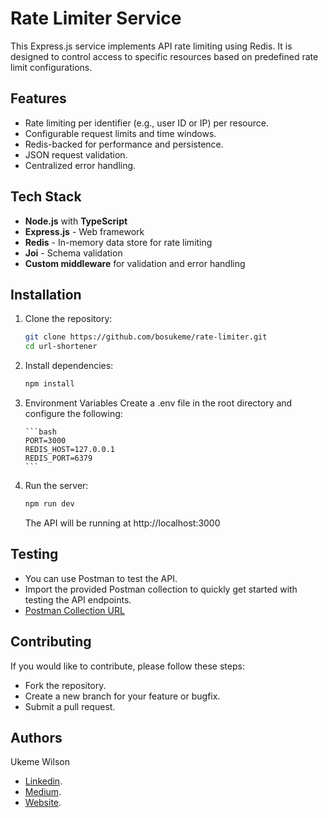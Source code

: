 # Rate Limiter Service

This Express.js service implements API rate limiting using Redis. It is designed to control access to specific resources based on predefined rate limit configurations.

## Features

- Rate limiting per identifier (e.g., user ID or IP) per resource.
- Configurable request limits and time windows.
- Redis-backed for performance and persistence.
- JSON request validation.
- Centralized error handling.

## Tech Stack

- **Node.js** with **TypeScript**
- **Express.js** - Web framework
- **Redis** - In-memory data store for rate limiting
- **Joi** - Schema validation
- **Custom middleware** for validation and error handling

## Installation

1.  Clone the repository:

    ```bash
    git clone https://github.com/bosukeme/rate-limiter.git
    cd url-shortener
    ```

2.  Install dependencies:

    ```bash
    npm install
    ```

3.  Environment Variables
    Create a .env file in the root directory and configure the following:

        ```bash
        PORT=3000
        REDIS_HOST=127.0.0.1
        REDIS_PORT=6379
        ```

4.  Run the server:
    ```bash
    npm run dev
    ```
    The API will be running at http://localhost:3000

## Testing

- You can use Postman to test the API.
- Import the provided Postman collection to quickly get started with testing the API endpoints.
- <a href="https://documenter.getpostman.com/view/8343801/2sB2cd3d32" target="_blank"> Postman Collection URL </a>

## Contributing

If you would like to contribute, please follow these steps:

- Fork the repository.
- Create a new branch for your feature or bugfix.
- Submit a pull request.

## Authors

Ukeme Wilson

- <a href="https://www.linkedin.com/in/ukeme-wilson-4825a383/">Linkedin</a>.
- <a href="https://medium.com/@ukemeboswilson">Medium</a>.
- <a href="https://www.ukemewilson.sbs/">Website</a>.

